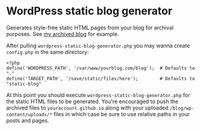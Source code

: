 WordPress static blog generator
===============================

Generates style-free static HTML pages from your blog for archival purposes.  See [my archived blog](http://mondalaci.github.io/) for example.

After pulling `wordpress-static-blog-generator.php` you may wanna create `config.php` in the same directory:

```
<?php
define('WORDPRESS_PATH', '/var/www/yourblog.com/blog');  # Defaults to "."
define('TARGET_PATH', '/save/static/files/here');        # Defaults to "static-blog"
```

At this point you should execute `wordpress-static-blog-generator.php` for the static HTML files to be generated.  You're encouraged to push the archived files to `youraccount.github.io` along with your uploaded `/blog/wp-content/uploads/*` files in which case be sure to use relative paths in your posts and pages.
